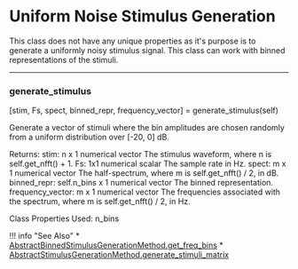 # Uniform Noise Stimulus Generation

This class does not have any unique properties as it's purpose is to generate a uniformly noisy stimulus signal. This class can work with binned representations of the stimuli.  

-------

### generate_stimulus

[stim, Fs, spect, binned_repr, frequency_vector] = generate_stimulus(self)


Generate a vector of stimuli where
the bin amplitudes are chosen randomly
from a uniform distribution over [-20, 0] dB.

Returns:
stim: n x 1 numerical vector
The stimulus waveform,
where n is self.get_nfft() + 1.
Fs: 1x1 numerical scalar
The sample rate in Hz.
spect: m x 1 numerical vector
The half-spectrum,
where m is self.get_nfft() / 2,
in dB.
binned_repr: self.n_bins x 1 numerical vector
The binned representation.
frequency_vector: m x 1 numerical vector
The frequencies associated with the spectrum,
where m is self.get_nfft() / 2,
in Hz.

Class Properties Used:
n_bins



!!! info "See Also"
    * [AbstractBinnedStimulusGenerationMethod.get_freq_bins](../AbstractBinnedStimulusGenerationMethod/#get_freq_bins)
    * [AbstractStimulusGenerationMethod.generate_stimuli_matrix](../AbstractStimulusGenerationMethod/#generate_stimuli_matrix)



